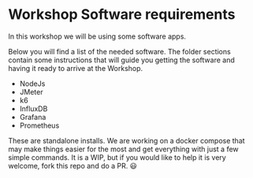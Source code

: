 # Workshop Software requirements
In this workshop we will be using some software apps.

Below you will find a list of the needed software.
The folder sections contain some instructions that will guide you getting the software and having it ready to arrive at the Workshop.

- NodeJs
- JMeter
- k6
- InfluxDB
- Grafana
- Prometheus

These are standalone installs.
We are working on a docker compose that may make things easier for the most and get everything with just a few simple commands. It is a WIP, but if you would like to help it is very welcome, fork this repo and do a PR. :smiley: